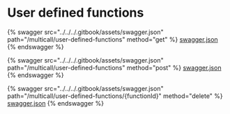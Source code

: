 # User defined functions

{% swagger src="../../../.gitbook/assets/swagger.json" path="/multicall/user-defined-functions" method="get" %}
[swagger.json](../../../.gitbook/assets/swagger.json)
{% endswagger %}

{% swagger src="../../../.gitbook/assets/swagger.json" path="/multicall/user-defined-functions" method="post" %}
[swagger.json](../../../.gitbook/assets/swagger.json)
{% endswagger %}

{% swagger src="../../../.gitbook/assets/swagger.json" path="/multicall/user-defined-functions/{functionId}" method="delete" %}
[swagger.json](../../../.gitbook/assets/swagger.json)
{% endswagger %}

